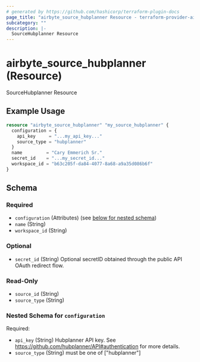 ```yaml
---
# generated by https://github.com/hashicorp/terraform-plugin-docs
page_title: "airbyte_source_hubplanner Resource - terraform-provider-airbyte"
subcategory: ""
description: |-
  SourceHubplanner Resource
---
```


# airbyte_source_hubplanner (Resource)

SourceHubplanner Resource

## Example Usage

```terraform
resource "airbyte_source_hubplanner" "my_source_hubplanner" {
  configuration = {
    api_key     = "...my_api_key..."
    source_type = "hubplanner"
  }
  name         = "Cary Emmerich Sr."
  secret_id    = "...my_secret_id..."
  workspace_id = "b63c205f-da84-4077-8a68-a9a35d086b6f"
}
```

<!-- schema generated by tfplugindocs -->
## Schema

### Required

- `configuration` (Attributes) (see [below for nested schema](#nestedatt--configuration))
- `name` (String)
- `workspace_id` (String)

### Optional

- `secret_id` (String) Optional secretID obtained through the public API OAuth redirect flow.

### Read-Only

- `source_id` (String)
- `source_type` (String)

<a id="nestedatt--configuration"></a>
### Nested Schema for `configuration`

Required:

- `api_key` (String) Hubplanner API key. See https://github.com/hubplanner/API#authentication for more details.
- `source_type` (String) must be one of ["hubplanner"]



